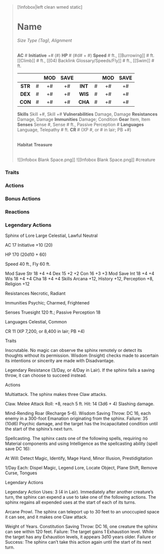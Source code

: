 > [!infobox|left clean wmed static]
> # Name
> *Size Type (Tag), Alignment*
> 
> | |
> | - |
> **AC** # **Initiative** +# (#)
> **HP** # (#d# + #)
> **Speed** # ft., [[Burrowing]] # ft. [[Climb]] # ft., [[04) Backlink Glossary/Speeds/Fly]] # ft., [[Swim]] # ft.
> 
> | | | MOD | SAVE | | | MOD | SAVE |
> | :-: | :-: | :-: | :-: | :-: | :-: | :-: | :-: |
> | **STR** | # | +# | +# | **INT** | # | +# | +# | 
> | **DEX** | # | +# | +# | **WIS** | # | +# | +# |
> | **CON** | # | +# | +# | **CHA** | # | +# | +# |
> **Skills** Skill +#, Skill +#
> **Vulnerabilities** Damage, Damage
> **Resistances** Damage, Damage
> **Immunities** Damage; Condition
> **Gear** Item, Item
> **Senses** Sense #, Sense # ft., Passive Perception #
> **Languages** Language, Telepathy # ft.
> **CR** # (XP #, or # in lair; PB +#)
>
> | |
> | - |
> **Habitat**
> **Treasure**
> 
> | |
> | - |
> ![[Infobox Blank Space.png]]
> ![[Infobox Blank Space.png]]
> #creature 


### Traits
### Actions
### Bonus Actions
### Reactions
### Legendary Actions
Sphinx of Lore
Large Celestial, Lawful Neutral

AC 17 Initiative +10 (20)

HP 170 (20d10 + 60)

Speed 40 ft., Fly 60 ft.

Mod	Save
Str	18	+4	+4
Dex	15	+2	+2
Con	16	+3	+3
Mod	Save
Int	18	+4	+4
Wis	18	+4	+4
Cha	18	+4	+4
Skills Arcana +12, History +12, Perception +8, Religion +12

Resistances Necrotic, Radiant

Immunities Psychic; Charmed, Frightened

Senses Truesight 120 ft.; Passive Perception 18

Languages Celestial, Common

CR 11 (XP 7,200, or 8,400 in lair; PB +4)

Traits

Inscrutable. No magic can observe the sphinx remotely or detect its thoughts without its permission. Wisdom (Insight) checks made to ascertain its intentions or sincerity are made with Disadvantage.

Legendary Resistance (3/Day, or 4/Day in Lair). If the sphinx fails a saving throw, it can choose to succeed instead.

Actions

Multiattack. The sphinx makes three Claw attacks.

Claw. Melee Attack Roll: +8, reach 5 ft. Hit: 14 (3d6 + 4) Slashing damage.

Mind-Rending Roar (Recharge 5–6). Wisdom Saving Throw: DC 16, each enemy in a 300-foot Emanation originating from the sphinx. Failure: 35 (10d6) Psychic damage, and the target has the Incapacitated condition until the start of the sphinx’s next turn.

Spellcasting. The sphinx casts one of the following spells, requiring no Material components and using Intelligence as the spellcasting ability (spell save DC 16):

At Will: Detect Magic, Identify, Mage Hand, Minor Illusion, Prestidigitation

1/Day Each: Dispel Magic, Legend Lore, Locate Object, Plane Shift, Remove Curse, Tongues

Legendary Actions

Legendary Action Uses: 3 (4 in Lair). Immediately after another creature’s turn, the sphinx can expend a use to take one of the following actions. The sphinx regains all expended uses at the start of each of its turns.

Arcane Prowl. The sphinx can teleport up to 30 feet to an unoccupied space it can see, and it makes one Claw attack.

Weight of Years. Constitution Saving Throw: DC 16, one creature the sphinx can see within 120 feet. Failure: The target gains 1 Exhaustion level. While the target has any Exhaustion levels, it appears 3d10 years older. Failure or Success: The sphinx can’t take this action again until the start of its next turn.